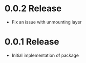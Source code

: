 # 0.0.2 Release

- Fix an issue with unmounting layer

# 0.0.1 Release

- Initial implementation of package

